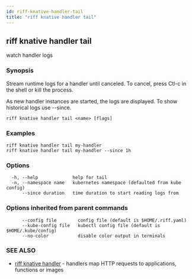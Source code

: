 ```yaml
---
id: riff-knative-handler-tail
title: "riff knative handler tail"
---
```

## riff knative handler tail

watch handler logs

### Synopsis

Stream runtime logs for a handler until canceled. To cancel, press Ctl-c in the
shell or kill the process.

As new handler instances are started, the logs are displayed. To show historical logs use
--since.

```
riff knative handler tail <name> [flags]
```

### Examples

```
riff knative handler tail my-handler
riff knative handler tail my-handler --since 1h
```

### Options

```
  -h, --help             help for tail
  -n, --namespace name   kubernetes namespace (defaulted from kube config)
      --since duration   time duration to start reading logs from
```

### Options inherited from parent commands

```
      --config file        config file (default is $HOME/.riff.yaml)
      --kube-config file   kubectl config file (default is $HOME/.kube/config)
      --no-color           disable color output in terminals
```

### SEE ALSO

* [riff knative handler](riff_knative_handler.md)	 - handlers map HTTP requests to applications, functions or images

